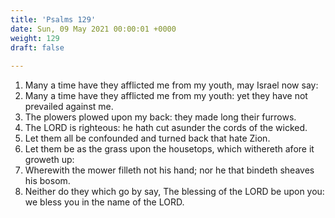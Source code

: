 ```yaml
---
title: 'Psalms 129'
date: Sun, 09 May 2021 00:00:01 +0000
weight: 129
draft: false
  
---
```


1. Many a time have they afflicted me from my youth, may Israel now say:
2. Many a time have they afflicted me from my youth: yet they have not prevailed against me.
3. The plowers plowed upon my back: they made long their furrows.
4. The LORD is righteous: he hath cut asunder the cords of the wicked.
5. Let them all be confounded and turned back that hate Zion.
6. Let them be as the grass upon the housetops, which withereth afore it groweth up:
7. Wherewith the mower filleth not his hand; nor he that bindeth sheaves his bosom.
8. Neither do they which go by say, The blessing of the LORD be upon you: we bless you in the name of the LORD.
